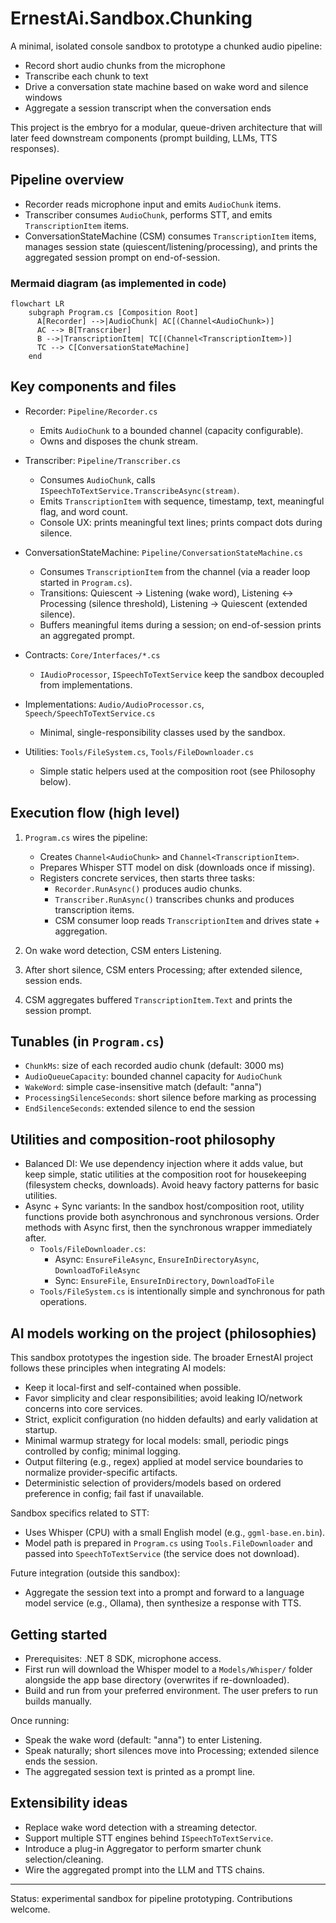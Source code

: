 # ErnestAi.Sandbox.Chunking

A minimal, isolated console sandbox to prototype a chunked audio pipeline:
- Record short audio chunks from the microphone
- Transcribe each chunk to text
- Drive a conversation state machine based on wake word and silence windows
- Aggregate a session transcript when the conversation ends

This project is the embryo for a modular, queue-driven architecture that will later feed downstream components (prompt building, LLMs, TTS responses).

## Pipeline overview

- Recorder reads microphone input and emits `AudioChunk` items.
- Transcriber consumes `AudioChunk`, performs STT, and emits `TranscriptionItem` items.
- ConversationStateMachine (CSM) consumes `TranscriptionItem` items, manages session state (quiescent/listening/processing), and prints the aggregated session prompt on end-of-session.

### Mermaid diagram (as implemented in code)

```mermaid
flowchart LR
    subgraph Program.cs [Composition Root]
      A[Recorder] -->|AudioChunk| AC[(Channel<AudioChunk>)]
      AC --> B[Transcriber]
      B -->|TranscriptionItem| TC[(Channel<TranscriptionItem>)]
      TC --> C[ConversationStateMachine]
    end
```

## Key components and files

- Recorder: `Pipeline/Recorder.cs`
  - Emits `AudioChunk` to a bounded channel (capacity configurable).
  - Owns and disposes the chunk stream.

- Transcriber: `Pipeline/Transcriber.cs`
  - Consumes `AudioChunk`, calls `ISpeechToTextService.TranscribeAsync(stream)`.
  - Emits `TranscriptionItem` with sequence, timestamp, text, meaningful flag, and word count.
  - Console UX: prints meaningful text lines; prints compact dots during silence.

- ConversationStateMachine: `Pipeline/ConversationStateMachine.cs`
  - Consumes `TranscriptionItem` from the channel (via a reader loop started in `Program.cs`).
  - Transitions: Quiescent → Listening (wake word), Listening ↔ Processing (silence threshold), Listening → Quiescent (extended silence).
  - Buffers meaningful items during a session; on end-of-session prints an aggregated prompt.

- Contracts: `Core/Interfaces/*.cs`
  - `IAudioProcessor`, `ISpeechToTextService` keep the sandbox decoupled from implementations.

- Implementations: `Audio/AudioProcessor.cs`, `Speech/SpeechToTextService.cs`
  - Minimal, single-responsibility classes used by the sandbox.

- Utilities: `Tools/FileSystem.cs`, `Tools/FileDownloader.cs`
  - Simple static helpers used at the composition root (see Philosophy below).

## Execution flow (high level)

1) `Program.cs` wires the pipeline:
   - Creates `Channel<AudioChunk>` and `Channel<TranscriptionItem>`.
   - Prepares Whisper STT model on disk (downloads once if missing).
   - Registers concrete services, then starts three tasks:
     - `Recorder.RunAsync()` produces audio chunks.
     - `Transcriber.RunAsync()` transcribes chunks and produces transcription items.
     - CSM consumer loop reads `TranscriptionItem` and drives state + aggregation.

2) On wake word detection, CSM enters Listening.

3) After short silence, CSM enters Processing; after extended silence, session ends.

4) CSM aggregates buffered `TranscriptionItem.Text` and prints the session prompt.

## Tunables (in `Program.cs`)

- `ChunkMs`: size of each recorded audio chunk (default: 3000 ms)
- `AudioQueueCapacity`: bounded channel capacity for `AudioChunk`
- `WakeWord`: simple case-insensitive match (default: "anna")
- `ProcessingSilenceSeconds`: short silence before marking as processing
- `EndSilenceSeconds`: extended silence to end the session

## Utilities and composition-root philosophy

- Balanced DI: We use dependency injection where it adds value, but keep simple, static utilities at the composition root for housekeeping (filesystem checks, downloads). Avoid heavy factory patterns for basic utilities.
- Async + Sync variants: In the sandbox host/composition root, utility functions provide both asynchronous and synchronous versions. Order methods with Async first, then the synchronous wrapper immediately after.
  - `Tools/FileDownloader.cs`:
    - Async: `EnsureFileAsync`, `EnsureInDirectoryAsync`, `DownloadToFileAsync`
    - Sync:  `EnsureFile`, `EnsureInDirectory`, `DownloadToFile`
  - `Tools/FileSystem.cs` is intentionally simple and synchronous for path operations.

## AI models working on the project (philosophies)

This sandbox prototypes the ingestion side. The broader ErnestAI project follows these principles when integrating AI models:

- Keep it local-first and self-contained when possible.
- Favor simplicity and clear responsibilities; avoid leaking IO/network concerns into core services.
- Strict, explicit configuration (no hidden defaults) and early validation at startup.
- Minimal warmup strategy for local models: small, periodic pings controlled by config; minimal logging.
- Output filtering (e.g., regex) applied at model service boundaries to normalize provider-specific artifacts.
- Deterministic selection of providers/models based on ordered preference in config; fail fast if unavailable.

Sandbox specifics related to STT:
- Uses Whisper (CPU) with a small English model (e.g., `ggml-base.en.bin`).
- Model path is prepared in `Program.cs` using `Tools.FileDownloader` and passed into `SpeechToTextService` (the service does not download).

Future integration (outside this sandbox):
- Aggregate the session text into a prompt and forward to a language model service (e.g., Ollama), then synthesize a response with TTS.

## Getting started

- Prerequisites: .NET 8 SDK, microphone access.
- First run will download the Whisper model to a `Models/Whisper/` folder alongside the app base directory (overwrites if re-downloaded).
- Build and run from your preferred environment. The user prefers to run builds manually.

Once running:
- Speak the wake word (default: "anna") to enter Listening.
- Speak naturally; short silences move into Processing; extended silence ends the session.
- The aggregated session text is printed as a prompt line.

## Extensibility ideas

- Replace wake word detection with a streaming detector.
- Support multiple STT engines behind `ISpeechToTextService`.
- Introduce a plug-in Aggregator to perform smarter chunk selection/cleaning.
- Wire the aggregated prompt into the LLM and TTS chains.

---

Status: experimental sandbox for pipeline prototyping. Contributions welcome.

